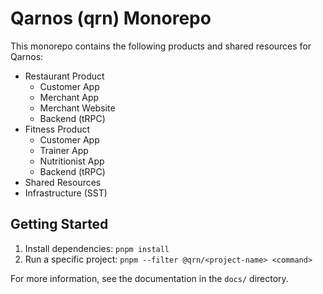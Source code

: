 # Qarnos (qrn) Monorepo

This monorepo contains the following products and shared resources for Qarnos:

- Restaurant Product
  - Customer App
  - Merchant App
  - Merchant Website
  - Backend (tRPC)
- Fitness Product
  - Customer App
  - Trainer App
  - Nutritionist App
  - Backend (tRPC)
- Shared Resources
- Infrastructure (SST)

## Getting Started

1. Install dependencies: `pnpm install`
2. Run a specific project: `pnpm --filter @qrn/<project-name> <command>`

For more information, see the documentation in the `docs/` directory.
